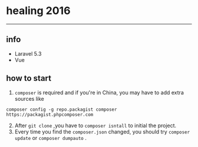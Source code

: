 # healing 2016
---
## info
- Laravel 5.3
- Vue

## how to start
1. `composer` is required and if you're in China, you may have to add extra sources like
```
composer config -g repo.packagist composer https://packagist.phpcomposer.com
```

2. After `git clone` ,you have to `composer isntall` to initial the project.
3. Every time you find the `composer.json` changed, you should try `composer update` or `composer dumpauto` .
